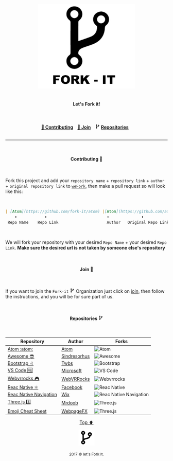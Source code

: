 <html>

<p id="top"><p>
<p align="center">
    <img width="300" src="img/fork-it.png" alt="Fork it!"><br><br>
</hp>

<h4 align="center">Let's Fork it!<h4>


<p align="center">
	<br><br>
	<a href="#contributing">🔁 Contributing</a>&nbsp;&nbsp;&nbsp;
	<a href="#join"> 🤝  Join</a>&nbsp;&nbsp;&nbsp;
	<img src="img/fork15px.png" alt="Fork it!">
	<a href="#repositories">Repositories</a>&nbsp;&nbsp;&nbsp;
	<br><br>
</p>

---

<br>
<h4 id="contributing" align="center">Contributing 🔁 </h4>
<br>
<html>
	
Fork this project and add your `repository name` + `repository link` + `author` + `original repository link` to [`weFork`](https://github.com/Fork-it/weFork), then make a pull request so will look like this:

<br>

```markdown
| [Atom](https://github.com/fork-it/atom) |[Atom](https://github.com/atom/atom)|
    ⬆️            ⬆️                          ⬆️              ⬆️
 Repo Name    Repo Link                     Author   Original Repo Link
```

<br>

We will fork your repository with your desired `Repo Name` + your desired `Repo Link`. **Make sure the desired url is not taken by someone else's repository**

<br>
<h4 id="join" align="center">Join 🤝 </h4>
<br>

If you want to join the `Fork-it` ![Fork it Logo](img/fork15px.png) Organization just click on [join](https://github.com/fork-it/join), then follow the instructions, and you will be for sure part of us.

<br>
	<h4 id="repositories" align="center">Repositories <img src="img/fork15px.png" alt="Fork it!"></h4>
<br>

| Repository | Author |Forks|
| ------ | ----------- | ---- |
| [Atom :atom:](https://github.com/fork-it/atom) |[Atom](https://github.com/atom/atom)| ![Atom](https://img.shields.io/github/forks/atom/atom.svg?style=social&label=Fork)|
| [Awesome 😎 ](https://github.com/fork-it/awesome) |[Sindresorhus](https://github.com/sindresorhus/awesome)|![Awesome](https://img.shields.io/github/forks/sindresorhus/awesome.svg?style=social&label=Fork)|
| [Bootstrap ♌️](https://github.com/fork-it/bootstrap)|[Twbs](https://github.com/twbs/bootstrap)|![Bootstrap](https://img.shields.io/github/forks/twbs/bootstrap.svg?style=social&label=Fork)|
| [VS Code 🆚](https://github.com/fork-it/vscode)|[Microsoft](https://github.com/Microsoft/vscode)|![VS Code](https://img.shields.io/github/forks/Microsoft/vscode.svg?style=social&label=Fork)|
| [Webvrrocks 🎮](https://github.com/fork-it/webbrrocks)|[WebVRRocks](https://github.com/WebVRRocks/webvrrocks)|![Webvrrocks](https://img.shields.io/github/forks/WebVRRocks/webvrrocks.svg?style=social&label=Fork)|
| [Reac Native ⚛️](https://github.com/fork-it/react-native)|[Facebook](https://github.com/facebook/react-native)|![Reac Native](https://img.shields.io/github/forks/facebook/react-native.svg?style=social&label=Fork)|
| [Reac Native Navigation](https://github.com/fork-it/react-native-navigation)|[Wix](https://github.com/wix/react-native-navigation)|![Reac Native Navigation](https://img.shields.io/github/forks/wix/react-native-navigation.svg?style=social&label=Fork)|
| [Three.js 3️⃣](https://github.com/fork-it/three.js)|[Mrdoob](https://github.com/mrdoob/three.js)|![Three.js](https://img.shields.io/github/forks/mrdoob/three.js.svg?style=social&label=Fork)|
| [Emoji Cheat Sheet](https://github.com/fork-it/emoji-cheat-sheet.com)|[WebpageFX](https://github.com/WebpageFX/emoji-cheat-sheet.com)|![Three.js](https://img.shields.io/github/forks/WebpageFX/emoji-cheat-sheet.com.svg?style=social&label=Fork)|

<html>
	<p align="center">
	    <a href="#top">Top ⬆️ </a>
	</p>
	<p align="center">
	    <img src="img/fork50px.png" alt="Fork it">
	</p>
	<p align="center">
	    <small>2017 &copy let's Fork It. </small>
	</p>
</html>
